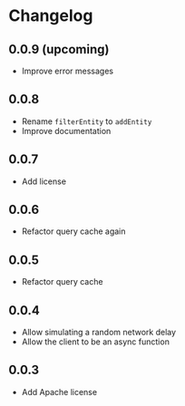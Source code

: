 # Changelog

## 0.0.9 (upcoming)

  * Improve error messages

## 0.0.8

  * Rename `filterEntity` to `addEntity`
  * Improve documentation

## 0.0.7

  * Add license

## 0.0.6

  * Refactor query cache again

## 0.0.5

  * Refactor query cache

## 0.0.4

  * Allow simulating a random network delay
  * Allow the client to be an async function

## 0.0.3

  * Add Apache license
